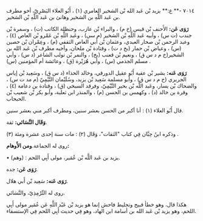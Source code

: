 ٧٠١٤ -** ع:** يزيد بْن عَبد الله بْن الشخير العامري (١) ، أَبُو العلاء البَصْرِيّ، أخو مطرف بن عَبد اللَّهِ بن الشخير وهانئ بن عَبد اللَّهِ بْن الشخير.

**رَوَى عَن:** الأَحنف بْن قيس (خ م) ، والبراء بْن عازب، وحنظلة الكاتب (ت) ، وسمرة بْن جندب (ت س) ، وأبيه عَبد اللَّهِ بْن الشخير (م سي) ، وعَبد اللَّهِ بْن عَمْرو بْن العاص (٤) ، وعبد الرحمن بْن صحار العبدي، وعثمان بْن أَبي العاص الثقفي (م) ، وعِمْران بْن حصين (س) ، وعياض بْن حمار (بخ د ت) ، وقتادة بْن ملحان، وأخيه مطرف بْن عَبد الله بن الشخير(خ م د س ق) ، ونعيم بْن قعنب (بخ) ، والنمر بْن تولب الشاعر (د س) ، وأبي مسلم الجذمي (س) ، وأبي هُرَيْرة (ق) ، وعائشة أم المؤمنين (س) .

**رَوَى عَنه:** بشير بْن عقبة أَبُو عقيل الدورقي، وخالد الحذاء (د س ق) ، وسَعِيد بْن إياس الجريري (خ م د س ق) ، وأبو مسلمة سَعِيد بْن يزيد، وسُلَيْمان التَّيْمِيّ (م مد ت س) ، والضحاك بْن يسار، وعَبد اللَّه بْن بحير التَّيْمِيّ، وفرقد السبخي (ق) ، وقتادة بن دعامة (٤) ، وقرة بن خالد (د) ، وكهمس بن الحسن (م) ، والمنذر ابن ثعلبة، وأبو بكر بْن شعيب بْن الحبحاب.

قال أَبُو العلاء (١) : أنا أكبر من الحسن بعشر سنين، ومطرف أكبر مني بعشر سنين.

**وَقَال النَّسَائي:** ثقة.

وذكره ابنُ حِبَّان فِي كتاب "الثقات"، وَقَال (٢) : مات سنة إحدى عشرة ومئة (٣) .

روى له الجماعة.**ومن الأَوهام:**

• (وهم) : يزيد بن عَبد اللَّه بْن عُمَير، مولى أَبِي اللحم.

**رَوَى عَن:** جده.

**رَوَى عَنه:** سَعِيد بْن أَبي هلال.

روى له التِّرْمِذِيّ، والنَّسَائي.

هكذا قال، وهو خطأ قبيح وتحليط فاحش إنما هو يزيد بْن عَبْد اللَّهِ عَن عُمَير مولى أَبِي اللحم، وهو يزيد بْن عَبد الله بن أسامة ابن الهاد، وهو فِي حديث أَبِي اللحم فِي الإستسقاء.